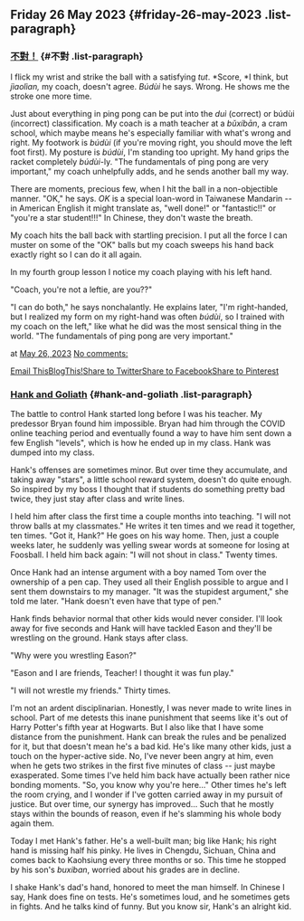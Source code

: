 ## Friday 26 May 2023 {#friday-26-may-2023 .list-paragraph}

### [不對！](https://www.rohanprasad.org/2023/05/using-force.html)  {#不對 .list-paragraph}

I flick my wrist and strike the ball with a satisfying *tut*. *Score, *I
think, but *jìaolìan,* my coach, doesn\'t agree. *Búdùi* he says. Wrong.
He shows me the stroke one more time.

Just about everything in ping pong can be put into the *duì* (correct)
or búdùi (incorrect) classification. My coach is a math teacher at a
*bǔxíbān*, a cram school, which maybe means he\'s especially familiar
with what\'s wrong and right. My footwork is *búdùi* (if you\'re moving
right, you should move the left foot first). My posture is *búdùi*, I\'m
standing too upright. My hand grips the racket completely *búdùi*-ly.
\"The fundamentals of ping pong are very important,\" my coach
unhelpfully adds, and he sends another ball my way.

There are moments, precious few, when I hit the ball in a non-objectible
manner. \"OK,\" he says. *OK* is a special loan-word in Taiwanese
Mandarin \-- in American English it might translate as, \"well done!\"
or \"fantastic!!\" or \"you\'re a star student!!!\" In Chinese, they
don\'t waste the breath.

My coach hits the ball back with startling precision. I put all the
force I can muster on some of the \"OK\" balls but my coach sweeps his
hand back exactly right so I can do it all again. 

In my fourth group lesson I notice my coach playing with his left hand.

\"Coach, you\'re not a leftie, are you??\" 

\"I can do both,\" he says nonchalantly. He explains later, \"I\'m
right-handed, but I realized my form on my right-hand was often *búdùi*,
so I trained with my coach on the left,\" like what he did was the most
sensical thing in the world. \"The fundamentals of ping pong are very
important.\"

at [May 26, 2023](https://www.rohanprasad.org/2023/05/using-force.html)
[No
comments:](https://www.rohanprasad.org/2023/05/using-force.html#comment-form)

[Email
This](https://www.blogger.com/share-post.g?blogID=597296393545314941&postID=8435154555022737544&target=email)[BlogThis!](https://www.blogger.com/share-post.g?blogID=597296393545314941&postID=8435154555022737544&target=blog)[Share
to
Twitter](https://www.blogger.com/share-post.g?blogID=597296393545314941&postID=8435154555022737544&target=twitter)[Share
to
Facebook](https://www.blogger.com/share-post.g?blogID=597296393545314941&postID=8435154555022737544&target=facebook)[Share
to
Pinterest](https://www.blogger.com/share-post.g?blogID=597296393545314941&postID=8435154555022737544&target=pinterest)

### [Hank and Goliath](https://www.rohanprasad.org/2023/05/hank-and-goliath.html)  {#hank-and-goliath .list-paragraph}

The battle to control Hank started long before I was his teacher. My
predessor Bryan found him impossible. Bryan had him through the COVID
online teaching period and eventually found a way to have him sent down
a few English \"levels\", which is how he ended up in my class. Hank was
dumped into my class.

Hank\'s offenses are sometimes minor. But over time they accumulate, and
taking away \"stars\", a little school reward system, doesn\'t do quite
enough. So inspired by my boss I thought that if students do something
pretty bad twice, they just stay after class and write lines.

I held him after class the first time a couple months into teaching. \"I
will not throw balls at my classmates.\" He writes it ten times and we
read it together, ten times. \"Got it, Hank?\" He goes on his way home.
Then, just a couple weeks later, he suddenly was yelling swear words at
someone for losing at Foosball. I held him back again: \"I will not
shout in class.\" Twenty times. 

Once Hank had an intense argument with a boy named Tom over the
ownership of a pen cap. They used all their English possible to argue
and I sent them downstairs to my manager. \"It was the stupidest
argument,\" she told me later. \"Hank doesn\'t even have that type of
pen.\"

Hank finds behavior normal that other kids would never consider. I\'ll
look away for five seconds and Hank will have tackled Eason and they\'ll
be wrestling on the ground. Hank stays after class.

\"Why were you wrestling Eason?\"

\"Eason and I are friends, Teacher! I thought it was fun play.\"

\"I will not wrestle my friends.\" Thirty times.

I\'m not an ardent disciplinarian. Honestly, I was never made to write
lines in school. Part of me detests this inane punishment that seems
like it\'s out of Harry Potter\'s fifth year at Hogwarts. But I also
like that I have some distance from the punishment. Hank can break the
rules and be penalized for it, but that doesn\'t mean he\'s a bad kid.
He\'s like many other kids, just a touch on the hyper-active side. No,
I\'ve never been angry at him, even when he gets two strikes in the
first five minutes of class \-- just maybe exasperated. Some times I\'ve
held him back have actually been rather nice bonding moments. \"So, you
know why you\'re here\...\" Other times he\'s left the room crying, and
I wonder if I\'ve gotten carried away in my pursuit of justice. But over
time, our synergy has improved\... Such that he mostly stays within the
bounds of reason, even if he\'s slamming his whole body again them.

Today I met Hank\'s father. He\'s a well-built man; big like Hank; his
right hand is missing half his pinky. He lives in Chengdu, Sichuan,
China and comes back to Kaohsiung every three months or so. This time he
stopped by his son\'s *buxiban*, worried about his grades are in
decline.

I shake Hank\'s dad\'s hand, honored to meet the man himself. In Chinese
I say, Hank does fine on tests. He\'s sometimes loud, and he sometimes
gets in fights. And he talks kind of funny. But you know sir, Hank\'s an
alright kid.

